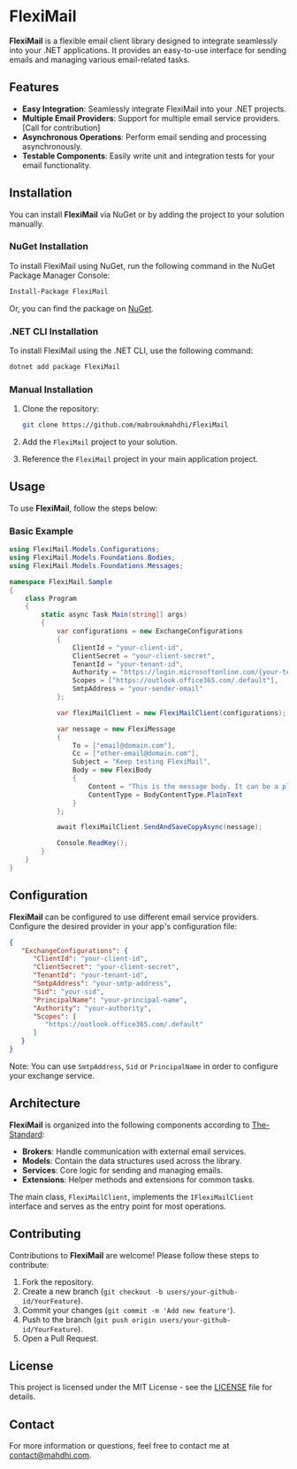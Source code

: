 # FlexiMail

**FlexiMail** is a flexible email client library designed to integrate seamlessly into your .NET applications. It
provides an easy-to-use interface for sending emails and managing various email-related tasks.

## Features

- **Easy Integration**: Seamlessly integrate FlexiMail into your .NET projects.
- **Multiple Email Providers**: Support for multiple email service providers. [Call for contribution]
- **Asynchronous Operations**: Perform email sending and processing asynchronously.
- **Testable Components**: Easily write unit and integration tests for your email functionality.

## Installation

You can install **FlexiMail** via NuGet or by adding the project to your solution manually.

### NuGet Installation

To install FlexiMail using NuGet, run the following command in the NuGet Package Manager Console:

```bash
Install-Package FlexiMail
```
Or, you can find the package on [NuGet](https://www.nuget.org/packages/FlexiMail). 

### .NET CLI Installation
To install FlexiMail using the .NET CLI, use the following command:
```bash
dotnet add package FlexiMail
```

### Manual Installation

1. Clone the repository:
    ```bash
    git clone https://github.com/mabroukmahdhi/FlexiMail
    ```
2. Add the `FlexiMail` project to your solution.

3. Reference the `FlexiMail` project in your main application project.

## Usage

To use **FlexiMail**, follow the steps below:

### Basic Example

```csharp
using FlexiMail.Models.Configurations;
using FlexiMail.Models.Foundations.Bodies;
using FlexiMail.Models.Foundations.Messages;

namespace FlexiMail.Sample
{
    class Program
    {
        static async Task Main(string[] args)
        {
            var configurations = new ExchangeConfigurations
            {
                ClientId = "your-client-id",
                ClientSecret = "your-client-secret",
                TenantId = "your-tenant-id", 
                Authority = "https://login.microsoftonline.com/{your-tenant-id}",
                Scopes = ["https://outlook.office365.com/.default"],
                SmtpAddress = "your-sender-email"
            };

            var flexiMailClient = new FlexiMailClient(configurations);

            var nessage = new FlexiMessage
            {
                To = ["email@domain.com"],
                Cc = ["other-email@domain.com"],
                Subject = "Keep testing FlexiMail",
                Body = new FlexiBody
                {
                    Content = "This is the message body. It can be a plain text or HTML.",
                    ContentType = BodyContentType.PlainText
                }
            };

            await flexiMailClient.SendAndSaveCopyAsync(nessage);

            Console.ReadKey();
        }
    }
}
```

## Configuration

**FlexiMail** can be configured to use different email service providers. Configure the desired provider in your app's
configuration file:

```json
{
   "ExchangeConfigurations": {
      "ClientId": "your-client-id",
      "ClientSecret": "your-client-secret",
      "TenantId": "your-tenant-id",
      "SmtpAddress": "your-smtp-address",
      "Sid": "your-sid",
      "PrincipalName": "your-principal-name",
      "Authority": "your-authority",
      "Scopes": [
         "https://outlook.office365.com/.default"
      ]
   }
}

```

Note: You can use `SmtpAddress`, `Sid` or `PrincipalName` in order to configure your exchange service.

## Architecture

**FlexiMail** is organized into the following components according
to [The-Standard](https://github.com/hassanhabib/The-Standard):

- **Brokers**: Handle communication with external email services.
- **Models**: Contain the data structures used across the library.
- **Services**: Core logic for sending and managing emails.
- **Extensions**: Helper methods and extensions for common tasks.

The main class, `FlexiMailClient`, implements the `IFlexiMailClient` interface and serves as the entry point for most
operations.

## Contributing

Contributions to **FlexiMail** are welcome! Please follow these steps to contribute:

1. Fork the repository.
2. Create a new branch (`git checkout -b users/your-github-id/YourFeature`).
3. Commit your changes (`git commit -m 'Add new feature'`).
4. Push to the branch (`git push origin users/your-github-id/YourFeature`).
5. Open a Pull Request.

## License

This project is licensed under the MIT License - see
the [LICENSE](https://github.com/mabroukmahdhi/FlexiMail/blob/main/LICENSE) file for details.

## Contact
For more information or questions, feel free to contact me at [contact@mahdhi.com](mailto:contact@mahdhi.com).